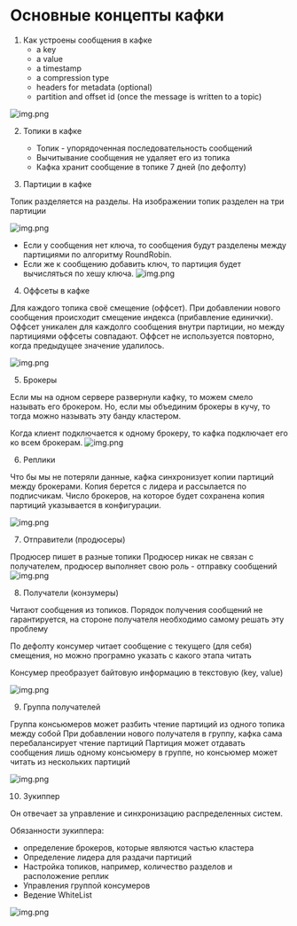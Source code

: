 # Основные концепты кафки

1. Как устроены сообщения в кафке
   * a key
   * a value
   * a timestamp
   * a compression type
   * headers for metadata (optional)
   * partition and offset id (once the message is written to a topic)

![img.png](images/messageStruct.png)


2. Топики в кафке
   * Топик - упорядоченная последовательность сообщений   
   * Вычитывание сообщения не удаляет его из топика 
   * Кафка хранит сообщение в топике 7 дней (по дефолту)


3. Партиции в кафке

Топик разделяется на разделы.
На изображении топик разделен на три партиции

![img.png](images/partitionTopic.png)

* Если у сообщения нет ключа, то сообщения будут разделены между партициями по алгоритму RoundRobin. 
* Если же к сообщению добавить ключ, то партиция будет вычисляться по хешу ключа.
![img.png](images/withKeysAndWithout.png)

4. Оффсеты в кафке

Для каждого топика своё смещение (оффсет). 
При добавлении нового сообщения происходит смещение индекса (прибавление единички).
Оффсет уникален для каждолго сообщения внутри партиции, но между партициями оффсеты совпадают.
Оффсет не используется повторно, когда предыдущее значение удалилось.

![img.png](images/offsetPartition.png)


5. Брокеры

Если мы на одном сервере развернули кафку, то можем смело называть его брокером.
Но, если мы объединим брокеры в кучу, то тогда можно называть эту банду кластером.  

Когда клиент подключается к одному брокеру, то кафка подключает его ко всем брокерам.
![img.png](images/kafkaCluster.png)

6. Реплики

Что бы мы не потеряли данные, кафка синхронизует копии партиций между брокерами.
Копия берется с лидера и рассылается по подписчикам. Число брокеров, на которое будет сохранена копия
партиций указывается в конфигурации.

![img.png](images/leaderSendCopy.png)

7. Отправители (продюсеры)

Продюсер пишет в разные топики
Продюсер никак не связан с получателем, продюсер выполняет свою роль - отправку сообщений
![img.png](images/producer.png)

8. Получатели (конзумеры)

Читают сообщения из топиков. Порядок получения сообщений не гарантируется, 
на стороне получателя необходимо самому решать эту проблему

По дефолту консумер читает сообщение с текущего (для себя) смещения, 
но можно програмно указать с какого этапа читать

Консумер преобразует байтовую информацию в текстовую (key, value)

![img.png](images/consumer.png)

9. Группа получателей

Группа консьюмеров может разбить чтение партиций из одного топика между собой
При добавлении нового получателя в группу, кафка сама перебалансирует чтение партиций
Партиция может отдавать сообщения лишь одному консьюмеру в группе, 
но консьюмер может читать из нескольких партиций


![img.png](images/consumerGroup.png)

10. Зукиппер
                   
Он отвечает за управление и синхронизацию распределенных систем. 
                 
Обязанности зукиппера:
* определение брокеров, которые являются частью кластера
* Определение лидера для раздачи партиций
* Настройка топиков, например, количество разделов и расположение реплик
* Управления группой консумеров
* Ведение WhiteList

![img.png](images/Zookeeper.png)